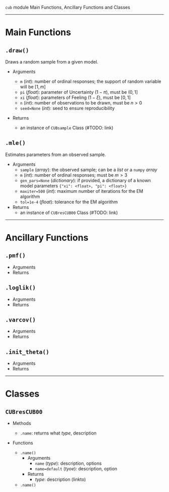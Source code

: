 `cub` module Main Functions, Ancillary Functions and Classes

***

# Main Functions

## `.draw()`

Draws a random sample from a given model.

- Arguments
  - `m` (_int_): number of ordinal responses; the support of random variable will be $[1,m]$
  - `pi` (_float_): parameter of Uncertainty $(1-\pi)$, must be $(0,1]$
  - `xi` (_float_): parameters of Feeling $(1-\xi)$, must be $[0,1]$
  - `n` (_int_): number of observations to be drawn, must be $n>0$
  - `seed=None` (_int_): seed to ensure reproducibility

- Returns
  - an instance of `CUBsample` Class (#TODO: link)

## `.mle()`

Estimates parameters from an observed sample.

- Arguments
  - `sample` (_array_): the observed sample; can be a _list_ or a `numpy` _array_
  - `m` (_int_): number of ordinal responses; must be $m>3$
  - `gen_pars=None` (_dictionary_): if provided, a dictionary of a known model parameters `{"xi": <float>, "pi": <float>}`
  - `maxiter=500` (_int_): maximum number of iterations for the EM algorithm
  - `tol=1e-4` (_float_): tolerance for the EM algorithm
- Returns
  - an instance of `CUBresCUB00` Class (#TODO: link)

***

# Ancillary Functions

## `.pmf()`
- Arguments
- Returns

## `.loglik()`
- Arguments
- Returns

## `.varcov()`
- Arguments
- Returns

## `.init_theta()`
- Arguments
- Returns

***

# Classes

## `CUBresCUB00`

- Methods
  - `.name`: returns what _type_, description

- Functions
  - `.name()`
    - Arguments
      - `name` (_type_): description, options
      - `name=default` (_tyoe_): description, option
    - Returns
      - _type_: description (linkto)
  - `.name()`